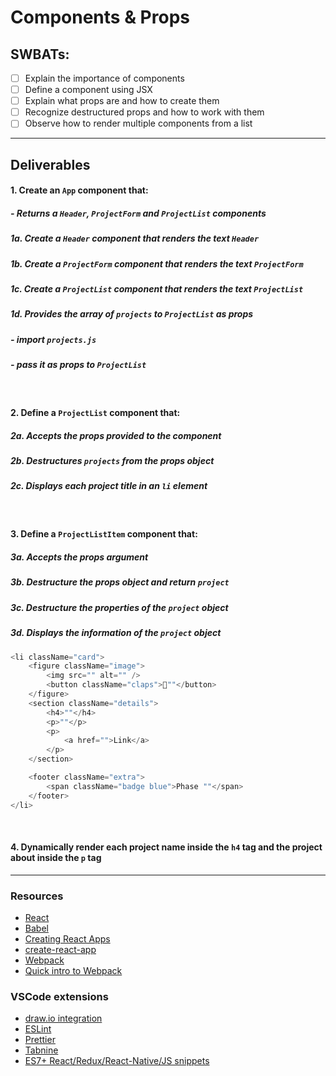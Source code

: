 # Components & Props

## SWBATs:

 - [ ] Explain the importance of components
 - [ ] Define a component using JSX
 - [ ] Explain what props are and how to create them
 - [ ] Recognize destructured props and how to work with them
 - [ ] Observe how to render multiple components from a list
 
---

## Deliverables

#### 1. Create an `App` component that:

##### - Returns a `Header`, `ProjectForm` and `ProjectList` components




##### 1a. Create a `Header` component that renders the text `Header`

##### 1b. Create a `ProjectForm` component that renders the text `ProjectForm`

##### 1c. Create a `ProjectList` component that renders the text `ProjectList`
##### 1d. Provides the array of `projects` to `ProjectList` as props
##### - import `projects.js`
##### - pass it as props to `ProjectList`

<br />

#### 2. Define a `ProjectList` component that:

##### 2a. Accepts the props provided to the component

##### 2b. Destructures `projects` from the props object

##### 2c. Displays each project title in an `li` element

<br />

#### 3. Define a `ProjectListItem` component that:

##### 3a. Accepts the props argument

##### 3b. Destructure the props object and return `project`

##### 3c. Destructure the properties of the `project` object

#####  3d. Displays the information of the `project` object

```js
<li className="card">
    <figure className="image">
        <img src="" alt="" />
        <button className="claps">👏""</button>
    </figure>
    <section className="details">
        <h4>""</h4>
        <p>""</p>
        <p>
            <a href="">Link</a>
        </p>
    </section>

    <footer className="extra">
        <span className="badge blue">Phase ""</span>
    </footer>
</li>
```

<br />

#### 4. Dynamically render each project name inside the `h4` tag and the project about inside the `p` tag

***

### Resources

- [React](https://reactjs.org/)
- [Babel](https://babeljs.io/)
- [Creating React Apps](https://reactjs.org/docs/create-a-new-react-app.html)
- [create-react-app](https://create-react-app.dev/docs/getting-started)
- [Webpack](https://webpack.js.org/)
- [Quick intro to Webpack](https://medium.com/the-self-taught-programmer/what-is-webpack-and-why-should-i-care-part-1-introduction-ca4da7d0d8dc)

### VSCode extensions

- [draw.io integration](https://marketplace.visualstudio.com/items?itemName=hediet.vscode-drawio)
- [ESLint](https://marketplace.visualstudio.com/items?itemName=dbaeumer.vscode-eslint)
- [Prettier](https://marketplace.visualstudio.com/items?itemName=esbenp.prettier-vscode)
- [Tabnine](https://marketplace.visualstudio.com/items?itemName=TabNine.tabnine-vscode)
- [ES7+ React/Redux/React-Native/JS snippets](https://marketplace.visualstudio.com/items?itemName=dsznajder.es7-react-js-snippets)

